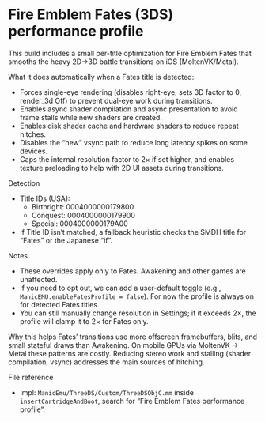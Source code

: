 # Fire Emblem Fates (3DS) performance profile

This build includes a small per-title optimization for Fire Emblem Fates that smooths the heavy 2D→3D battle transitions on iOS (MoltenVK/Metal).

What it does automatically when a Fates title is detected:
- Forces single-eye rendering (disables right-eye, sets 3D factor to 0, render_3d Off) to prevent dual-eye work during transitions.
- Enables async shader compilation and async presentation to avoid frame stalls while new shaders are created.
- Enables disk shader cache and hardware shaders to reduce repeat hitches.
- Disables the “new” vsync path to reduce long latency spikes on some devices.
- Caps the internal resolution factor to 2× if set higher, and enables texture preloading to help with 2D UI assets during transitions.

Detection
- Title IDs (USA):
  - Birthright: 0004000000179800
  - Conquest:   0004000000179900
  - Special:    0004000000179A00
- If Title ID isn’t matched, a fallback heuristic checks the SMDH title for “Fates” or the Japanese “if”.

Notes
- These overrides apply only to Fates. Awakening and other games are unaffected.
- If you need to opt out, we can add a user-default toggle (e.g., `ManicEMU.enableFatesProfile = false`). For now the profile is always on for detected Fates titles.
- You can still manually change resolution in Settings; if it exceeds 2×, the profile will clamp it to 2× for Fates only.

Why this helps
Fates’ transitions use more offscreen framebuffers, blits, and small stateful draws than Awakening. On mobile GPUs via MoltenVK → Metal these patterns are costly. Reducing stereo work and stalling (shader compilation, vsync) addresses the main sources of hitching.

File reference
- Impl: `ManicEmu/ThreeDS/Custom/ThreeDSObjC.mm` inside `insertCartridgeAndBoot`, search for “Fire Emblem Fates performance profile”.
